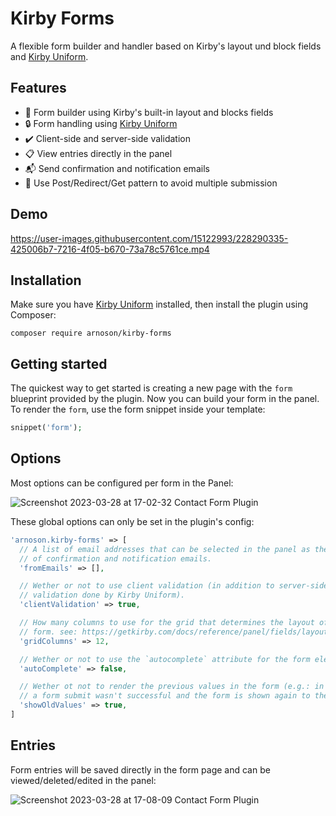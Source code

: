 # Kirby Forms

A flexible form builder and handler based on Kirby's layout und block fields and [Kirby Uniform](https://github.com/mzur/kirby-uniform/).

## Features

- 🎨 Form builder using Kirby's built-in layout and blocks fields
- 🔒 Form handling using [Kirby Uniform](https://github.com/mzur/kirby-uniform/)
- ✔️ Client-side and server-side validation
- 📋 View entries directly in the panel
- 📬 Send confirmation and notification emails
- 🔗 Use Post/Redirect/Get pattern to avoid multiple submission

## Demo

https://user-images.githubusercontent.com/15122993/228290335-425006b7-7216-4f05-b670-73a78c5761ce.mp4

## Installation

Make sure you have [Kirby Uniform](https://github.com/mzur/kirby-uniform/) installed, then install the plugin using Composer:

```shell
composer require arnoson/kirby-forms
```

## Getting started

The quickest way to get started is creating a new page with the `form` blueprint provided by the plugin. Now you can build your form in the panel. To render the `form`, use the form snippet inside your template:

```php
snippet('form');
```

## Options

Most options can be configured per form in the Panel:

![Screenshot 2023-03-28 at 17-02-32 Contact Form Plugin](https://user-images.githubusercontent.com/15122993/228284465-fbe9b5c8-8710-484c-84b2-06f94c3a7e5f.png)

These global options can only be set in the plugin's config:

```php
'arnoson.kirby-forms' => [
  // A list of email addresses that can be selected in the panel as the sender
  // of confirmation and notification emails.
  'fromEmails' => [],

  // Wether or not to use client validation (in addition to server-side
  // validation done by Kirby Uniform).
  'clientValidation' => true,

  // How many columns to use for the grid that determines the layout of the
  // form. see: https://getkirby.com/docs/reference/panel/fields/layout#calculate-the-column-span-value
  'gridColumns' => 12,

  // Wether or not to use the `autocomplete` attribute for the form element.
  'autoComplete' => false,

  // Wether ot not to render the previous values in the form (e.g.: in the case
  // a form submit wasn't successful and the form is shown again to the user)
  'showOldValues' => true,
]
```

## Entries

Form entries will be saved directly in the form page and can be viewed/deleted/edited in the panel:

![Screenshot 2023-03-28 at 17-08-09 Contact Form Plugin](https://user-images.githubusercontent.com/15122993/228284748-7b3bfa28-2f87-486a-8e9a-005c42a5ff14.png)
